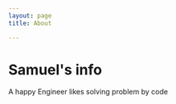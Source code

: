 ```yaml
---
layout: page 
title: About

---
```


# Samuel's info 
A happy Engineer likes solving problem by code
